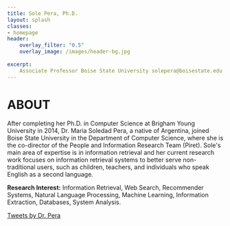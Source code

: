 ```yaml
---
title: Sole Pera, Ph.D.
layout: splash
classes:
- homepage
header:
    overlay_filter: "0.5"
    overlay_image: /images/header-bg.jpg
    
excerpt:
    Associate Professor Boise State University solepera@boisestate.edu
---
```

 <div>
    <h1> ABOUT </h1>

After completing her Ph.D. in Computer Science at Brigham Young University in 2014, Dr. Maria Soledad Pera, a native of Argentina, joined Boise State University in the Department of Computer Science, where she is the co-director of the People and Information Research Team (Piret). Sole's main area of expertise is in information retrieval and her current research work focuses on information retrieval systems to better serve non-traditional users, such as children, teachers, and individuals who speak English as a second language.


<p> <b>Research Interest:</b> Information Retrieval, Web Search, Recommender Systems, Natural Language Processing, Machine Learning, Information Extraction, Databases, System Analysis. </p>




</div>

<div class="tl-embed">
<a class="twitter-timeline" data-height="800" data-dnt="true" href="https://twitter.com/DrCh0le">Tweets by Dr. Pera</a> <script async src="https://platform.twitter.com/widgets.js" charset="utf-8"></script>
</div>
